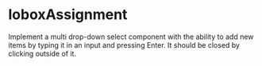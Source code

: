 # loboxAssignment
Implement a multi drop-down select component with the ability to add new items by typing it in an input and pressing Enter. It should be closed by clicking outside of it.
